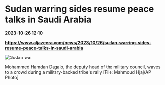 # Sudan warring sides resume peace talks in Saudi Arabia

**2023-10-26 12:10**

**https://www.aljazeera.com/news/2023/10/26/sudan-warring-sides-resume-peace-talks-in-saudi-arabia**

![Sudan war](https://www.aljazeera.com/wp-content/uploads/2023/10/AP23130485550799-1698317619.jpg?resize=770%2C513&quality=80)

Mohammed Hamdan Dagalo, the deputy head of the military council, waves to a crowd during a military-backed tribe's rally \[File: Mahmoud Hjaj/AP Photo\]